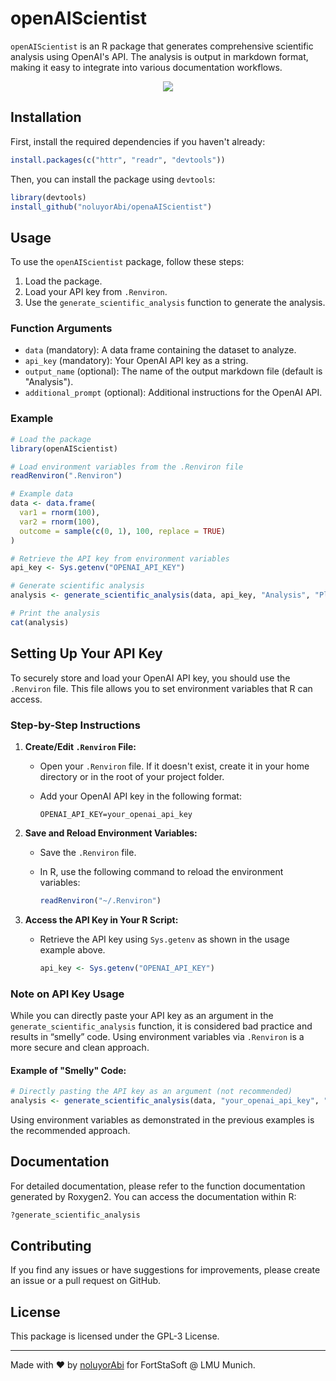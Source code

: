 # openAIScientist

`openAIScientist` is an R package that generates comprehensive scientific analysis using OpenAI's API. The analysis is output in markdown format, making it easy to integrate into various documentation workflows.

<div align="center">
  <img src="https://hits.sh/github.com/noluyorAbi/openaAIScientist.svg?style=for-the-badge&label=TOTAL%20VIEWS&labelColor=000000&logo=r" />
</div>

## Installation

First, install the required dependencies if you haven't already:

```r
install.packages(c("httr", "readr", "devtools"))
```

Then, you can install the package using `devtools`:

```r
library(devtools)
install_github("noluyorAbi/openaAIScientist")
```

## Usage

To use the `openAIScientist` package, follow these steps:

1. Load the package.
2. Load your API key from `.Renviron`.
3. Use the `generate_scientific_analysis` function to generate the analysis.

### Function Arguments

- `data` (mandatory): A data frame containing the dataset to analyze.
- `api_key` (mandatory): Your OpenAI API key as a string.
- `output_name` (optional): The name of the output markdown file (default is "Analysis").
- `additional_prompt` (optional): Additional instructions for the OpenAI API.

### Example

```r
# Load the package
library(openAIScientist)

# Load environment variables from the .Renviron file
readRenviron(".Renviron")

# Example data
data <- data.frame(
  var1 = rnorm(100),
  var2 = rnorm(100),
  outcome = sample(c(0, 1), 100, replace = TRUE)
)

# Retrieve the API key from environment variables
api_key <- Sys.getenv("OPENAI_API_KEY")

# Generate scientific analysis
analysis <- generate_scientific_analysis(data, api_key, "Analysis", "Please include detailed visualizations.")

# Print the analysis
cat(analysis)
```

## Setting Up Your API Key

To securely store and load your OpenAI API key, you should use the `.Renviron` file. This file allows you to set environment variables that R can access.

### Step-by-Step Instructions

1. **Create/Edit `.Renviron` File:**

   - Open your `.Renviron` file. If it doesn't exist, create it in your home directory or in the root of your project folder.
   - Add your OpenAI API key in the following format:
   
     ```plaintext
     OPENAI_API_KEY=your_openai_api_key
     ```

2. **Save and Reload Environment Variables:**

   - Save the `.Renviron` file.
   - In R, use the following command to reload the environment variables:
   
     ```r
     readRenviron("~/.Renviron")
     ```

3. **Access the API Key in Your R Script:**

   - Retrieve the API key using `Sys.getenv` as shown in the usage example above.
   
     ```r
     api_key <- Sys.getenv("OPENAI_API_KEY")
     ```

### Note on API Key Usage

While you can directly paste your API key as an argument in the `generate_scientific_analysis` function, it is considered bad practice and results in “smelly” code. Using environment variables via `.Renviron` is a more secure and clean approach.

#### Example of "Smelly" Code:

```r
# Directly pasting the API key as an argument (not recommended)
analysis <- generate_scientific_analysis(data, "your_openai_api_key", "Analysis")
```

Using environment variables as demonstrated in the previous examples is the recommended approach.

## Documentation

For detailed documentation, please refer to the function documentation generated by Roxygen2. You can access the documentation within R:

```r
?generate_scientific_analysis
```

## Contributing

If you find any issues or have suggestions for improvements, please create an issue or a pull request on GitHub.

## License

This package is licensed under the GPL-3 License.

---

Made with ♥ by [noluyorAbi](https://github.com/noluyorAbi) for FortStaSoft @ LMU Munich.
